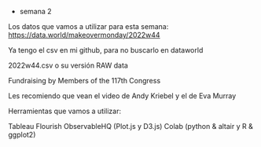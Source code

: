 * semana 2

Los datos que vamos a utilizar para esta semana: https://data.world/makeovermonday/2022w44

Ya tengo el csv en mi github, para no buscarlo en dataworld

2022w44.csv o su versión RAW data

Fundraising by Members of the 117th Congress

Les recomiendo que vean el video de Andy Kriebel y el de Eva Murray

Herramientas que vamos a utilizar:

Tableau
Flourish
ObservableHQ (Plot.js y D3.js)
Colab (python & altair y R & ggplot2)
